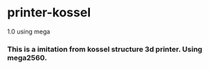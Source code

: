 # printer-kossel
1.0 using mega

### This is a imitation from kossel structure 3d printer. Using mega2560.
